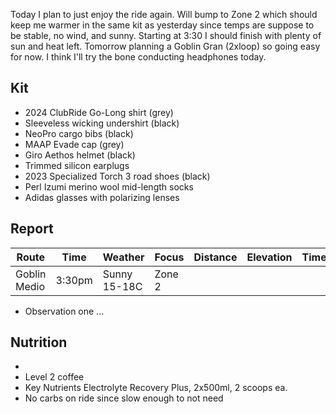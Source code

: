 Today I plan to just enjoy the ride again. Will bump to Zone 2 which should keep me warmer in the same kit as yesterday since temps are suppose to be stable, no wind, and sunny. Starting at 3:30 I should finish with plenty of sun and heat left. Tomorrow planning a Goblin Gran (2xloop) so going easy for now. I think I'll try the bone conducting headphones today.
## Kit

- 2024 ClubRide Go-Long shirt (grey)
- Sleeveless wicking undershirt (black)
- NeoPro cargo bibs (black)
- MAAP Evade cap (grey)
- Giro Aethos helmet (black)
- Trimmed silicon earplugs
- 2023 Specialized Torch 3 road shoes (black)
- Perl Izumi merino wool mid-length socks
- Adidas glasses with polarizing lenses
## Report

| Route        | Time   | Weather      | Focus  | Distance | Elevation | Time | NPower  | TSS |
| ------------ | ------ | ------------ | ------ | -------- | --------- | ---- | ------- | --- |
| Goblin Medio | 3:30pm | Sunny 15-18C | Zone 2 |          |           |      | 130-170 |     |

- Observation one ...
## Nutrition

- 
- Level 2 coffee
- Key Nutrients Electrolyte Recovery Plus, 2x500ml, 2 scoops ea.
- No carbs on ride since slow enough to not need







